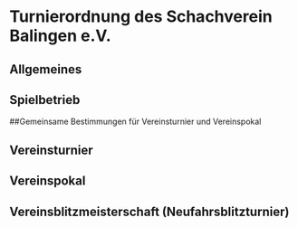 # Turnierordnung des Schachverein Balingen e.V.

## Allgemeines

## Spielbetrieb

##Gemeinsame Bestimmungen für Vereinsturnier und Vereinspokal

## Vereinsturnier

## Vereinspokal

## Vereinsblitzmeisterschaft (Neufahrsblitzturnier)
